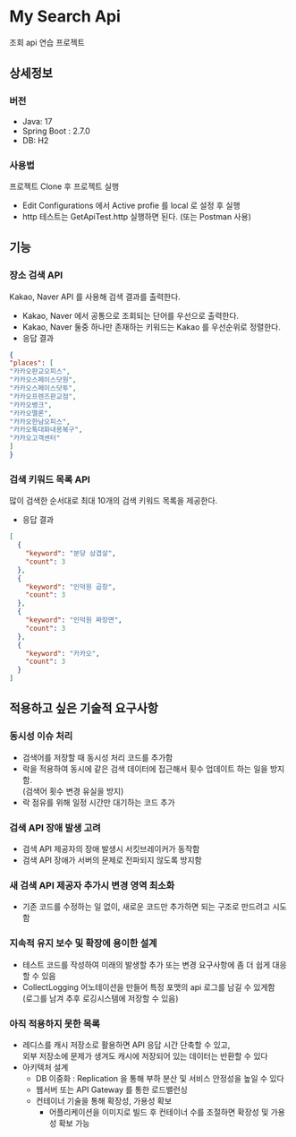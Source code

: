 # My Search Api

조회 api 연습 프로젝트

## 상세정보

### 버전

- Java: 17
- Spring Boot : 2.7.0
- DB: H2

### 사용법

프로젝트 Clone 후 프로젝트 실행
- Edit Configurations 에서 Active profie 를 local 로 설정 후 실행
- http 테스트는 GetApiTest.http 실행하면 된다. (또는 Postman 사용) 
  
## 기능

### 장소 검색 API

Kakao, Naver API 를 사용해 검색 결과를 출력한다.
- Kakao, Naver 에서 공통으로 조회되는 단어를 우선으로 출력한다.
- Kakao, Naver 둘중 하나만 존재하는 키워드는 Kakao 를 우선순위로 정렬한다.
- 응답 결과
```json
{
"places": [
"카카오판교오피스",
"카카오스페이스닷원",
"카카오스페이스닷투",
"카카오프렌즈판교점",
"카카오뱅크",
"카카오멜론",
"카카오한남오피스",
"카카오톡대화내용복구",
"카카오고객센터"
]
}
```

### 검색 키워드 목록 API

많이 검색한 순서대로 최대 10개의 검색 키워드 목록을 제공한다.
- 응답 결과
```json
[
  {
    "keyword": "분당 삼겹살",
    "count": 3
  },
  {
    "keyword": "인덕원 곱창",
    "count": 3
  },
  {
    "keyword": "인덕원 짜장면",
    "count": 3
  },
  {
    "keyword": "카카오",
    "count": 3
  }
]
```

## 적용하고 싶은 기술적 요구사항


### 동시성 이슈 처리

- 검색어를 저장할 때 동시성 처리 코드를 추가함
- 락을 적용하여 동시에 같은 검색 데이터에 접근해서 횟수 업데이트 하는 일을 방지함.  
  (검색어 횟수 변경 유실을 방지)
- 락 점유를 위해 일정 시간만 대기하는 코드 추가

### 검색 API 장애 발생 고려

- 검색 API 제공자의 장애 발생시 서킷브레이커가 동작함
- 검색 API 장애가 서버의 문제로 전파되지 않도록 방지함

### 새 검색 API 제공자 추가시 변경 영역 최소화

- 기존 코드를 수정하는 일 없이, 새로운 코드만 추가하면 되는 구조로 만드려고 시도함

### 지속적 유지 보수 및 확장에 용이한 설계

- 테스트 코드를 작성하여 미래의 발생할 추가 또는 변경 요구사항에 좀 더 쉽게 대응할 수 있음
- CollectLogging 어노테이션을 만들어 특정 포맷의 api 로그를 남길 수 있게함  
  (로그를 남겨 추후 로깅시스템에 저장할 수 있음)

### 아직 적용하지 못한 목록

- 레디스를 캐시 저장소로 활용하면 API 응답 시간 단축할 수 있고,  
  외부 저장소에 문제가 생겨도 캐시에 저장되어 있는 데이터는 반환할 수 있다
- 아키텍처 설계
  - DB 이중화 : Replication 을 통해 부하 분산 및 서비스 안정성을 높일 수 있다
  - 웹서버 또는 API Gateway 를 통한 로드밸런싱
  - 컨테이너 기술을 통해 확장성, 가용성 확보  
    - 어플리케이션을 이미지로 빌드 후 컨테이너 수를 조절하면 확장성 및 가용성 확보 가능
  
